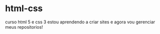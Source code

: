 # html-css
 curso html 5 e css 3
 estou aprendendo a criar sites e agora vou gerenciar meus repositorios!
